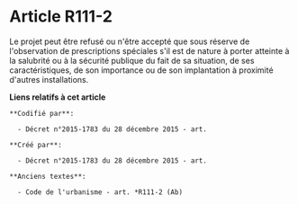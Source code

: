 # Article R111-2

Le projet peut être refusé ou n'être accepté que sous réserve de l'observation de prescriptions spéciales s'il est de nature
à porter atteinte à la salubrité ou à la sécurité publique du fait de sa situation, de ses caractéristiques, de son
importance ou de son implantation à proximité d'autres installations.

**Liens relatifs à cet article**

	**Codifié par**:

	  - Décret n°2015-1783 du 28 décembre 2015 - art.

	**Créé par**:

	  - Décret n°2015-1783 du 28 décembre 2015 - art.

	**Anciens textes**:

	  - Code de l'urbanisme - art. *R111-2 (Ab)
